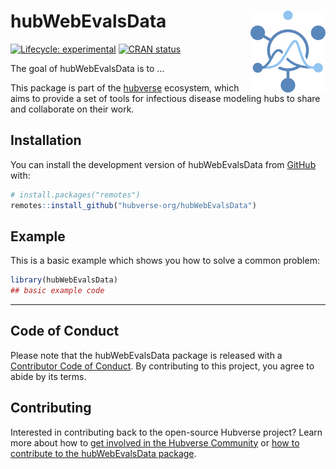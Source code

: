 
<!-- README.md is generated from README.Rmd. Please edit that file -->

# hubWebEvalsData <a href="https://hubverse-org.github.io/hubWebEvalsData/"><img src="man/figures/logo.png" align="right" height="131" alt="hubWebEvalsData website" /></a>

<!-- badges: start -->

[![Lifecycle:
experimental](https://img.shields.io/badge/lifecycle-experimental-orange.svg)](https://lifecycle.r-lib.org/articles/stages.html#experimental)
[![CRAN
status](https://www.r-pkg.org/badges/version/hubWebEvalsData)](https://CRAN.R-project.org/package=hubWebEvalsData)
<!-- badges: end -->

The goal of hubWebEvalsData is to …

This package is part of the [hubverse](https://hubverse.io/en/latest/)
ecosystem, which aims to provide a set of tools for infectious disease
modeling hubs to share and collaborate on their work.

## Installation

You can install the development version of hubWebEvalsData from
[GitHub](https://github.com/) with:

``` r
# install.packages("remotes")
remotes::install_github("hubverse-org/hubWebEvalsData")
```

## Example

This is a basic example which shows you how to solve a common problem:

``` r
library(hubWebEvalsData)
## basic example code
```

------------------------------------------------------------------------

## Code of Conduct

Please note that the hubWebEvalsData package is released with a
[Contributor Code of Conduct](.github/CODE_OF_CONDUCT.md). By
contributing to this project, you agree to abide by its terms.

## Contributing

Interested in contributing back to the open-source Hubverse project?
Learn more about how to [get involved in the Hubverse
Community](https://hubverse.io/en/latest/overview/contribute.html) or
[how to contribute to the hubWebEvalsData
package](.github/CONTRIBUTING.md).
